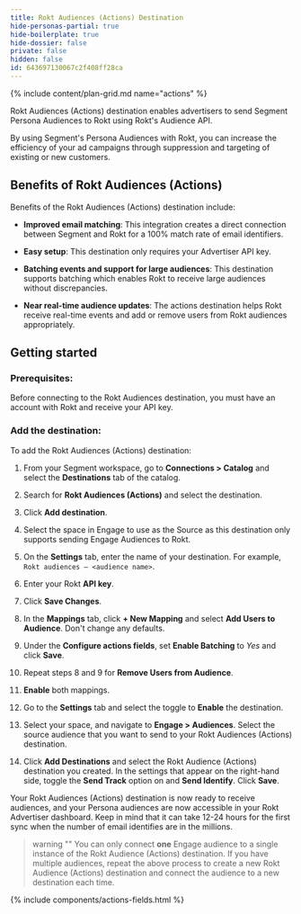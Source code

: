 ```yaml
---
title: Rokt Audiences (Actions) Destination
hide-personas-partial: true
hide-boilerplate: true
hide-dossier: false
private: false
hidden: false
id: 643697130067c2f408ff28ca
---
```

{% include content/plan-grid.md name="actions" %}

Rokt Audiences (Actions) destination enables advertisers to send Segment Persona Audiences to Rokt using Rokt's Audience API.

By using Segment's Persona Audiences with Rokt, you can increase the efficiency of your ad campaigns through suppression and targeting of existing or new customers.

## Benefits of Rokt Audiences (Actions)

Benefits of the Rokt Audiences (Actions) destination include:
- **Improved email matching**: This integration creates a direct connection between Segment and Rokt for a 100% match rate of email identifiers.

- **Easy setup**: This destination only requires your Advertiser API key.

- **Batching events and support for large audiences**: This destination supports batching which enables Rokt to receive large audiences without discrepancies.

- **Near real-time audience updates**: The actions destination helps Rokt receive real-time events and add or remove users from Rokt audiences appropriately.

## Getting started

### Prerequisites:

Before connecting to the Rokt Audiences destination, you must have an account with Rokt and receive your API key.

### Add the destination:
To add the Rokt Audiences (Actions) destination:

1. From your Segment workspace, go to **Connections > Catalog** and select the **Destinations** tab of the catalog.

2. Search for **Rokt Audiences (Actions)** and select the destination.

3. Click **Add destination**.

4. Select the space in Engage to use as the Source as this destination only supports sending Engage Audiences to Rokt.

5. On the **Settings** tab, enter the name of your destination. For example, `Rokt audiences – <audience name>`.

6. Enter your Rokt **API key**.

7. Click **Save Changes**.

8. In the **Mappings** tab, click **+ New Mapping** and select **Add Users to Audience**. Don't change any defaults.

9. Under the **Configure actions fields**, set **Enable Batching** to *Yes* and click **Save**.

7. Repeat steps 8 and 9 for **Remove Users from Audience**.

8. **Enable** both mappings.

9. Go to the **Settings** tab and select the toggle to **Enable** the destination.

10. Select your space, and navigate to **Engage > Audiences**. Select the source audience that you want to send to your Rokt Audiences (Actions) destination.

11. Click **Add Destinations** and select the Rokt Audience (Actions) destination you created. In the settings that appear on the right-hand side, toggle the **Send Track** option on and **Send Identify**. Click **Save**.

Your Rokt Audiences (Actions) destination is now ready to receive audiences, and your Persona audiences are now accessible in your Rokt Advertiser dashboard. Keep in mind that it can take 12-24 hours for the first sync when the number of email identifies are in the millions.

> warning ""
> You can only connect **one** Engage audience to a single instance of the Rokt Audience (Actions) destination. If you have multiple audiences, repeat the above process to create a new Rokt Audience (Actions) destination and connect the audience to a new destination each time.

{% include components/actions-fields.html %}
